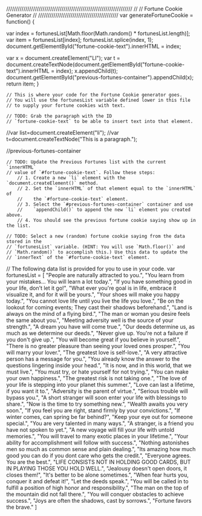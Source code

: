 //////////////////////////////////////////////////////////////////
//
// Fortune Cookie Generator
//
//////////////////////////////////////////
var generateFortuneCookie = function() {


  var index = fortunesList[Math.floor(Math.random() * fortunesList.length)];
  var item = fortunesList[index];
  fortunesList.splice(index, 1);
  document.getElementById("fortune-cookie-text").innerHTML = index;

  var x = document.createElement("LI");
  var t = document.createTextNode(document.getElementById("fortune-cookie-text").innerHTML = index);
  x.appendChild(t);
  document.getElementById("previous-fortunes-container").appendChild(x);
return item;
}

    // This is where your code for the Fortune Cookie generator goes.
    // You will use the fortunesList variable defined lower in this file
    // to supply your fortune cookies with text.

    // TODO: Grab the paragraph with the ID
    // `fortune-cookie-text` to be able to insert text into that element.

//var list=document.createElement("li");
//var t=document.createTextNode("This is a paragraph.");

//previous-fortunes-container

    // TODO: Update the Previous Fortunes list with the current `innerHTML`
    // value of `#fortune-cookie-text`. Follow these steps:
        // 1. Create a new `li` element with the `document.createElement()` method.
        // 2. Set the `innerHTML` of that element equal to the `innerHTML` of
        //    the `#fortune-cookie-text` element.
        // 3. Select the `#previous-fortunes-container` container and use
        //    `appendChild()` to append the new `li` element you created above.
        // 4. You should see the previous fortune cookie saying show up in the list.

    // TODO: Select a new (random) fortune cookie saying from the data stored in the
    // `fortunesList` variable. (HINT: You will use `Math.floor()` and
    // `Math.random()` to accomplish this.) Use this data to update the
    // `innerText` of the `#fortune-cookie-text` element.



// The following data list is provided for you to use in your code.
var fortunesList = [
    "People are naturally attracted to you.",
    "You learn from your mistakes... You will learn a lot today.",
    "If you have something good in your life, don't let it go!",
    "What ever you're goal is in life, embrace it visualize it, and for it will be yours.",
    "Your shoes will make you happy today.",
    "You cannot love life until you live the life you love.",
    "Be on the lookout for coming events; They cast their shadows beforehand.",
    "Land is always on the mind of a flying bird.",
    "The man or woman you desire feels the same about you.",
    "Meeting adversity well is the source of your strength.",
    "A dream you have will come true.",
    "Our deeds determine us, as much as we determine our deeds.",
    "Never give up. You're not a failure if you don't give up.",
    "You will become great if you believe in yourself.",
    "There is no greater pleasure than seeing your loved ones prosper.",
    "You will marry your lover.",
    "The greatest love is self-love.",
    "A very attractive person has a message for you.",
    "You already know the answer to the questions lingering inside your head.",
    "It is now, and in this world, that we must live.",
    "You must try, or hate yourself for not trying.",
    "You can make your own happiness.",
    "The greatest risk is not taking one.",
    "The love of your life is stepping into your planet this summer.",
    "Love can last a lifetime, if you want it to.",
    "Adversity is the parent of virtue.",
    "Serious trouble will bypass you.",
    "A short stranger will soon enter your life with blessings to share.",
    "Now is the time to try something new.",
    "Wealth awaits you very soon.",
    "If you feel you are right, stand firmly by your convictions.",
    "If winter comes, can spring be far behind?",
    "Keep your eye out for someone special.",
    "You are very talented in many ways.",
    "A stranger, is a friend you have not spoken to yet.",
    "A new voyage will fill your life with untold memories.",
    "You will travel to many exotic places in your lifetime.",
    "Your ability for accomplishment will follow with success.",
    "Nothing astonishes men so much as common sense and plain dealing.",
    "Its amazing how much good you can do if you dont care who gets the credit.",
    "Everyone agrees. You are the best.",
    "LIFE CONSISTS NOT IN HOLDING GOOD CARDS, BUT IN PLAYING THOSE YOU HOLD WELL.",
    "Jealousy doesn't open doors, it closes them!",
    "It's better to be alone sometimes.",
    "When fear hurts you, conquer it and defeat it!",
    "Let the deeds speak.",
    "You will be called in to fulfill a position of high honor and responsibility.",
    "The man on the top of the mountain did not fall there.",
    "You will conquer obstacles to achieve success.",
    "Joys are often the shadows, cast by sorrows.",
    "Fortune favors the brave."
]
